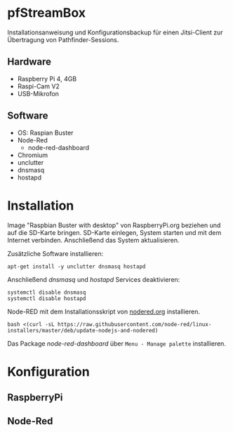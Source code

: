 # pfStreamBox

Installationsanweisung und Konfigurationsbackup für einen Jitsi-Client zur Übertragung von Pathfinder-Sessions.


## Hardware
- Raspberry Pi 4, 4GB
- Raspi-Cam V2
- USB-Mikrofon

## Software
- OS: Raspian Buster
- Node-Red
  - node-red-dashboard
- Chromium
- unclutter
- dnsmasq
- hostapd

# Installation
Image "Raspbian Buster with desktop" von RaspberryPi.org beziehen und auf die SD-Karte bringen. SD-Karte einlegen, System starten und mit dem Internet verbinden.
Anschließend das System aktualisieren.

Zusätzliche Software installieren:

`apt-get install -y unclutter dnsmasq hostapd`

Anschließend *dnsmasq* und *hostapd* Services deaktivieren:

```
systemctl disable dnsmasq
systemctl disable hostapd
```

Node-RED mit dem Installationsskript von [nodered.org](https://nodered.org/docs/getting-started/raspberrypi) installieren.

`bash <(curl -sL https://raw.githubusercontent.com/node-red/linux-installers/master/deb/update-nodejs-and-nodered)`

Das Package *node-red-dashboard* über `Menu - Manage palette` installieren.

# Konfiguration

## RaspberryPi

## Node-Red
